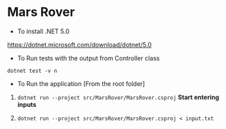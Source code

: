 # Mars Rover

* To install .NET 5.0

https://dotnet.microsoft.com/download/dotnet/5.0

* To Run tests with the output from Controller class

`dotnet test -v n`

* To Run the application [From the root folder]

1. `dotnet run --project src/MarsRover/MarsRover.csproj` **Start entering inputs**

2. `dotnet run --project src/MarsRover/MarsRover.csproj < input.txt`

